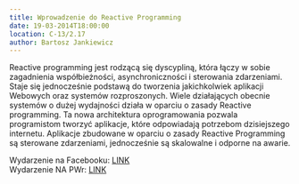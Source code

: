 ```yaml
---
title: Wprowadzenie do Reactive Programming
date: 19-03-2014T18:00:00
location: C-13/2.17
author: Bartosz Jankiewicz
---
```

Reactive programming jest rodzącą się dyscypliną, która łączy w sobie zagadnienia współbieżności, asynchroniczności i sterowania zdarzeniami. Staje się jednocześnie podstawą do tworzenia jakichkolwiek aplikacji Webowych oraz systemów rozproszonych. Wiele działających obecnie systemów o dużej wydajności działa w oparciu o zasady Reactive programming.
Ta nowa architektura oprogramowania pozwala programistom tworzyć aplikacje, które odpowiadają potrzebom dzisiejszego internetu. Aplikacje zbudowane w oparciu o zasady Reactive Programming są sterowane zdarzeniami, jednocześnie są skalowalne i odporne na awarie.

Wydarzenie na Facebooku: <a href="https://www.facebook.com/events/592902410800823/">LINK</a><br />
Wydarzenie NA PWr: <a href="http://www.napwr.pl/wydarzenie/1434,linux-academy-wprowadzenie-do-reactive-programming/">LINK</a>

